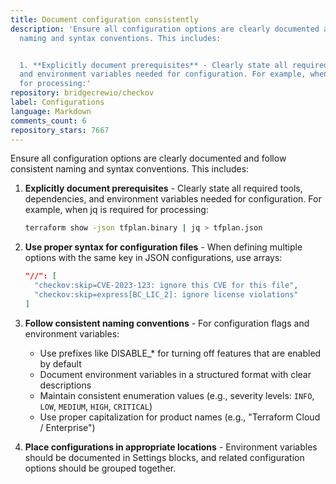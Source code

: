 ```yaml
---
title: Document configuration consistently
description: 'Ensure all configuration options are clearly documented and follow consistent
  naming and syntax conventions. This includes:


  1. **Explicitly document prerequisites** - Clearly state all required tools, dependencies,
  and environment variables needed for configuration. For example, when jq is required
  for processing:'
repository: bridgecrewio/checkov
label: Configurations
language: Markdown
comments_count: 6
repository_stars: 7667
---
```


Ensure all configuration options are clearly documented and follow consistent naming and syntax conventions. This includes:

1. **Explicitly document prerequisites** - Clearly state all required tools, dependencies, and environment variables needed for configuration. For example, when jq is required for processing:
   ```bash
   terraform show -json tfplan.binary | jq > tfplan.json
   ```

2. **Use proper syntax for configuration files** - When defining multiple options with the same key in JSON configurations, use arrays:
   ```json
   "//": [
     "checkov:skip=CVE-2023-123: ignore this CVE for this file",
     "checkov:skip=express[BC_LIC_2]: ignore license violations"
   ]
   ```

3. **Follow consistent naming conventions** - For configuration flags and environment variables:
   - Use prefixes like DISABLE_* for turning off features that are enabled by default
   - Document environment variables in a structured format with clear descriptions
   - Maintain consistent enumeration values (e.g., severity levels: `INFO`, `LOW`, `MEDIUM`, `HIGH`, `CRITICAL`)
   - Use proper capitalization for product names (e.g., "Terraform Cloud / Enterprise")

4. **Place configurations in appropriate locations** - Environment variables should be documented in Settings blocks, and related configuration options should be grouped together.